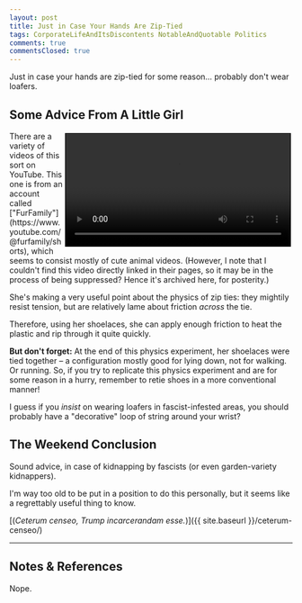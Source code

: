 ```yaml
---
layout: post
title: Just in Case Your Hands Are Zip-Tied
tags: CorporateLifeAndItsDiscontents NotableAndQuotable Politics
comments: true
commentsClosed: true
---
```


Just in case your hands are zip-tied for some reason&hellip; probably don't wear loafers.  


## Some Advice From A Little Girl 

<video width="400" controls playsinline preload="auto" style="float: right; margin: 3px 3px 3px 3px; border: 1px solid #000000;">
  <source src="{{ site.baseurl }}/assets/2025-10-07-in-case-zip-ties-girl-breaks-zip-ties-using-shoelaces.mp4" type="video/mp4">
  Your browser does not appear to support playing this video?
</video>
There are a variety of videos of this sort on YouTube.  This one is from an account called
["FurFamily"](https://www.youtube.com/@furfamily/shorts), which seems to consist mostly of
cute animal videos.  (However, I note that I couldn't find this video directly linked in
their pages, so it may be in the process of being suppressed?  Hence it's archived here,
for posterity.)  

She's making a very useful point about the physics of zip ties: they mightily resist
tension, but are relatively lame about friction _across_ the tie.  

Therefore, using her shoelaces, she can apply enough friction to heat the plastic and rip
through it quite quickly.  

__But don't forget:__ At the end of this physics experiment, her shoelaces were tied
together &ndash; a configuration mostly good for lying down, not for walking.  Or running.
So, if you try to replicate this physics experiment and are for some reason in a hurry,
remember to retie shoes in a more conventional manner!  

I guess if you _insist_ on wearing loafers in fascist-infested areas, you should probably
have a "decorative" loop of string around your wrist?  


## The Weekend Conclusion  

Sound advice, in case of kidnapping by fascists (or even garden-variety kidnappers).  

I'm way too old to be put in a position to do this personally, but it seems like a
regrettably useful thing to know.  

[(_Ceterum censeo, Trump incarcerandam esse._)]({{ site.baseurl }}/ceterum-censeo/)  

---

## Notes &amp; References  

<!--
<sup id="fn1a">[[1]](#fn1)</sup>

<a id="fn1">1</a>: ***, ["***"](***), *** DOI: [***](***). [↩](#fn1a)  

<a href="{{ site.baseurl }}/images/***">
  <img src="{{ site.baseurl }}/images/***" width="400" height="***" alt="***" title="***" style="float: right; margin: 3px 3px 3px 3px; border: 1px solid #000000;">
</a>

<a href="***">
  <img src="{{ site.baseurl }}/images/***" width="550" height="***" alt="***" title="***" style="margin: 3px 3px 3px 3px; border: 1px solid #000000; margin: 0 auto; display: block;">
</a>

<iframe width="400" height="224" src="***" allow="accelerometer; encrypted-media; gyroscope; picture-in-picture" allowfullscreen style="float: right; margin: 3px 3px 3px 3px; border: 1px solid #000000;"></iframe>
-->

Nope.  
